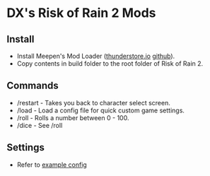 
# DX's Risk of Rain 2 Mods

## Install
- Install Meepen's Mod Loader ([thunderstore.io](https://thunderstore.io/package/meepen/Meepens_Mod_Loader/) [github](https://github.com/meepen/ror2-modloader)).
- Copy contents in build folder to the root folder of Risk of Rain 2.

## Commands
- /restart - Takes you back to character select screen.
- /load <config filename> - Load a config file for quick custom game settings.
- /roll - Rolls a number between 0 - 100.
- /dice - See /roll

## Settings
- Refer to [example config](build/Risk%20of%20Rain%202_Data/Config/example.cfg)